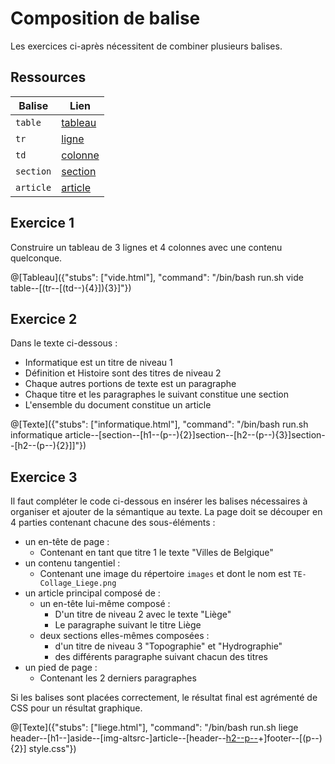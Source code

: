 # Composition de balise

Les exercices ci-après nécessitent de combiner plusieurs balises.

## Ressources
|Balise|Lien|
|------|----|
|`table`|[tableau](https://www.w3schools.com/tags/tag_table.asp)|
|`tr`|[ligne](https://www.w3schools.com/tags/tag_tr.asp)|
|`td`|[colonne](https://www.w3schools.com/tags/tag_td.asp)|
|`section`|[section](https://www.w3schools.com/tags/tag_section.asp)|
|`article`|[article](https://www.w3schools.com/tags/tag_article.asp)|

## Exercice 1
Construire un tableau de 3 lignes et 4 colonnes avec une contenu quelconque.

@[Tableau]({"stubs": ["vide.html"], "command": "/bin/bash run.sh vide table--[(tr--[(td--){4}]){3}]"})

## Exercice 2

Dans le texte ci-dessous :
- Informatique est un titre de niveau 1
- Définition et Histoire sont des titres de niveau 2
- Chaque autres portions de texte est un paragraphe
- Chaque titre et les paragraphes le suivant constitue une section
- L'ensemble du document constitue un article
 
@[Texte]({"stubs": ["informatique.html"], "command": "/bin/bash run.sh informatique article--[section--[h1--(p--){2}]section--[h2--(p--){3}]section--[h2--(p--){2}]]"})

## Exercice 3
Il faut compléter le code ci-dessous en insérer les balises nécessaires à organiser et ajouter de la sémantique au texte.
La page doit se découper en 4 parties contenant chacune des sous-éléments :
- un en-tête de page :
	- Contenant en tant que titre 1 le texte "Villes de Belgique"
- un contenu tangentiel :
	- Contenant une image du répertoire `images` et dont le nom est `TE-Collage_Liege.png`
- un article principal composé de :
	- un en-tête lui-même composé :
		- D'un titre de niveau 2 avec le texte "Liège"
		- Le paragraphe suivant le titre Liège
	- deux sections elles-mêmes composées :
		- d'un titre de niveau 3 "Topographie" et "Hydrographie"
		- des différents paragraphe suivant chacun des titres
- un pied de page :
	- Contenant les 2 derniers paragraphes

Si les balises sont placées correctement, le résultat final est agrémenté de CSS pour un résultat graphique.

@[Texte]({"stubs": ["liege.html"], "command": "/bin/bash run.sh liege header--[h1--]aside--[img-altsrc-]article--[header--[h2--p--](section--[h3--(p--)+])+]footer--[(p--){2}] style.css"})
